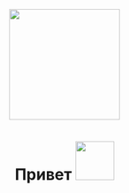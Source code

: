 <div id="header" align="center">
  <img src="https://media.giphy.com/media/3oKIPEqDGUULpEU0aQ/giphy.gif" width="200"/>
</div>
  <div id="header" align="center">
     <img src="https://komarev.com/ghpvc/?username=ilya221994&style=flat-square&color=blue" alt=""/>
<h1>
  Привет
  <img src="https://media.giphy.com/media/v0dGnTDFgEr68myH0C/giphy.gif" width="70px"/>
</h1>
<!--
**ilya221994/ilya221994** is a ✨ _special_ ✨ repository because its `README.md` (this file) appears on your GitHub profile.

Here are some ideas to get you started:

- 🔭 I’m currently working on ...
- 🌱 I’m currently learning ...
- 👯 I’m looking to collaborate on ...
- 🤔 I’m looking for help with ...
- 💬 Ask me about ...
- 📫 How to reach me: ...
- 😄 Pronouns: ...
- ⚡ Fun fact: ...
-->
